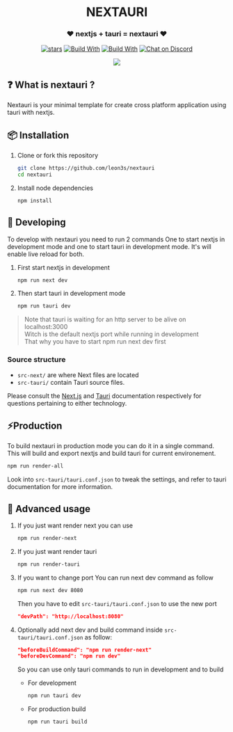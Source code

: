 <div align="center">
  <h1>NEXTAURI</h1>
  <h3>❤️ nextjs + tauri = nextauri ❤️</h3>

<p>


[![stars](https://img.shields.io/github/stars/leon3s/nextauri?style=social)](https://github.com/leon3s/nextauri)
[![Build With](https://img.shields.io/badge/built_with-Rust-dca282.svg)](https://github.com/leon3s/nextauri)
[![Build With](https://img.shields.io/badge/built_with-Typescript-3178C6.svg)](https://github.com/leon3s/nextauri)
[![Chat on Discord](https://img.shields.io/discord/1011267493114949693?label=chat&logo=discord)](https://discord.gg/WV4Aac8uZg)


</p>
<img src="https://download.next-hat.com/ressources/images/nextauri.png" />
</div>

## ❓ What is nextauri ?

Nextauri is your minimal template for create cross platform application using tauri with nextjs.


## 📦 Installation


1.  Clone or fork this repository
    ```sh
    git clone https://github.com/leon3s/nextauri
    cd nextauri
    ```
2.  Install node dependencies
    ```sh
    npm install
    ```


## 🎨 Developing


To develop with nextauri you need to run 2 commands
One to start nextjs in development mode and one to start tauri in development mode.
It's will enable live reload for both.


1.  First start nextjs in development

    ```sh
    npm run next dev
    ```

2.  Then start tauri in development mode

    ```sh
    npm run tauri dev
    ```

<blockquote>
Note that tauri is waiting for an http server to be alive on localhost:3000
</br>
Witch is the default nextjs port while running in development
</br>
That why you have to start npm run next dev first
</blockquote>

### Source structure

- `src-next/` are where Next files are located
- `src-tauri/` contain Tauri source files.

Please consult the [Next.js](https://nextjs.org/docs) and [Tauri](https://tauri.app/v1/guides/) documentation
respectively for questions pertaining to either technology.

## ⚡Production


To build nextauri in production mode you can do it in a single command.
This will build and export nextjs and build tauri for current environement.

```sh
npm run render-all
```

Look into `src-tauri/tauri.conf.json` to tweak the settings,
and refer to tauri documentation for more information.

## 🔧 Advanced usage


1.  If you just want render next you can use

    ```sh
    npm run render-next
    ```

2.  If you just want render tauri

    ```sh
    npm run render-tauri
    ```

3.  If you want to change port
    You can run next dev command as follow
    ```sh
    npm run next dev 8080
    ```
    Then you have to edit `src-tauri/tauri.conf.json` to use the new port
    ```json
    "devPath": "http://localhost:8080"
    ```

4.  Optionally add next dev and build command inside `src-tauri/tauri.conf.json`
    as follow:
    ```json
    "beforeBuildCommand": "npm run render-next"
    "beforeDevCommand": "npm run dev"
    ```
    So you can use only tauri commands to run in development and to build
 
    -   For development
        ```sh
        npm run tauri dev
        ```
    -   For production build
        ```sh
        npm run tauri build
        ```
